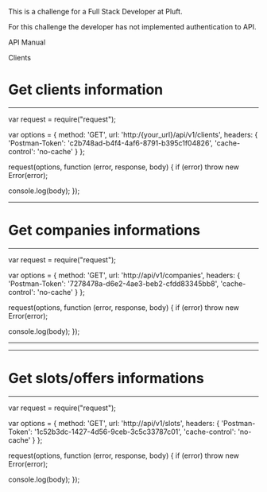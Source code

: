 This is a challenge for a Full Stack Developer at Pluft.

For this challenge the developer has not implemented authentication to API. 

API Manual

Clients

<h1>Get clients information</h1>

------------------------------------------------------------------------------------------

var request = require("request");

var options = { method: 'GET',
  url: 'http:/{your_url}/api/v1/clients',
  headers: 
   { 'Postman-Token': 'c2b748ad-b4f4-4af6-8791-b395c1f04826',
     'cache-control': 'no-cache' } };

request(options, function (error, response, body) {
  if (error) throw new Error(error);

  console.log(body);
});

------------------------------------------------------------------------------------------


<h1>Get companies informations</h1>

------------------------------------------------------------------------------------------

var request = require("request");

var options = { method: 'GET',
  url: 'http://api/v1/companies',
  headers: 
   { 'Postman-Token': '7278478a-d6e2-4ae3-beb2-cfdd83345bb8',
     'cache-control': 'no-cache' } };

request(options, function (error, response, body) {
  if (error) throw new Error(error);

  console.log(body);
});

------------------------------------------------------------------------------------------


------------------------------------------------------------------------------------------

<h1>Get slots/offers informations</h1>

------------------------------------------------------------------------------------------

var request = require("request");

var options = { method: 'GET',
  url: 'http://api/v1/slots',
  headers: 
   { 'Postman-Token': '1c52b3dc-1427-4d56-9ceb-3c5c33787c01',
     'cache-control': 'no-cache' } };

request(options, function (error, response, body) {
  if (error) throw new Error(error);

  console.log(body);
});

